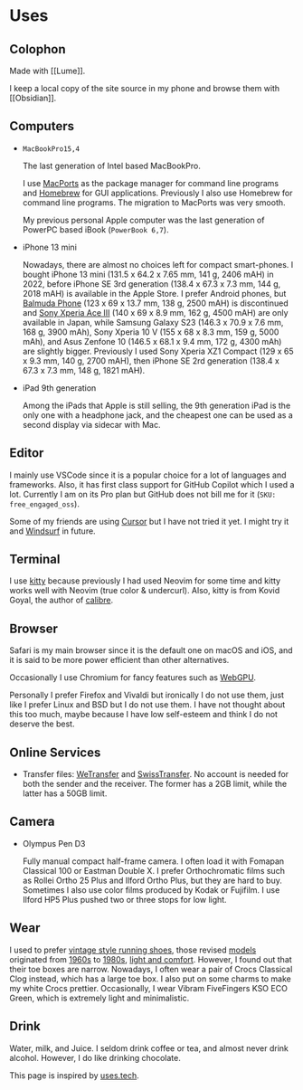 # Uses

## Colophon

Made with [[Lume]].

I keep a local copy of the site source in my phone and browse them with [[Obsidian]].

## Computers

- `MacBookPro15,4`

    The last generation of Intel based MacBookPro.

    I use [MacPorts] as the package manager for command line programs and [Homebrew] for GUI applications.
    Previously I also use Homebrew for command line programs.
    The migration to MacPorts was very smooth.

    My previous personal Apple computer was the last generation of PowerPC based iBook (`PowerBook 6,7`).

- iPhone 13 mini

    Nowadays, there are almost no choices left for compact smart-phones.
    I bought iPhone 13 mini (131.5 x 64.2 x 7.65 mm, 141 g, 2406 mAH) in 2022, before iPhone SE 3rd generation (138.4 x 67.3 x 7.3 mm, 144 g, 2018 mAH) is available in the Apple Store.
    I prefer Android phones, but [Balmuda Phone] (123 x 69 x 13.7 mm, 138 g, 2500 mAH) is discontinued and [Sony Xperia Ace III] (140 x 69 x 8.9 mm, 162 g, 4500 mAH) are only available in Japan,
    while Samsung Galaxy S23 (146.3 x 70.9 x 7.6 mm, 168 g, 3900 mAh), Sony Xperia 10 V (155 x 68 x 8.3 mm, 159 g, 5000 mAh), and Asus Zenfone 10 (146.5 x 68.1 x 9.4 mm, 172 g, 4300 mAh) are slightly bigger.
    Previously I used Sony Xperia XZ1 Compact (129 x 65 x 9.3 mm, 140 g, 2700 mAH), then iPhone SE 2rd generation (138.4 x 67.3 x 7.3 mm, 148 g, 1821 mAH).

- iPad 9th generation

    Among the iPads that Apple is still selling, the 9th generation iPad is the only one with a headphone jack,
    and the cheapest one can be used as a second display via sidecar with Mac.

[MacPorts]: https://github.com/weakish/dotfiles/blob/master/ports.txt "ports installed on my machine"
[Homebrew]: https://github.com/weakish/dotfiles/blob/master/Brewfile "Brewfile on my machine"
[Balmuda Phone]: https://tech.balmuda.com/jp/phone/story/
[Sony Xperia Ace III]: https://xperia.sony.jp/xperia/acem3/spec_docomo.html

## Editor

I mainly use VSCode since it is a popular choice for a lot of languages and frameworks.
Also, it has first class support for GitHub Copilot which I used a lot.
Currently I am on its Pro plan but GitHub does not bill me for it (`SKU: free_engaged_oss`).

Some of my friends are using [Cursor][] but I have not tried it yet.
I might try it and [Windsurf][] in future.

[Cursor]: https://www.cursor.com
[Windsurf]: https://windsurf.com/editor

## Terminal

I use [kitty] because previously I had used Neovim for some time and kitty works well with Neovim (true color & undercurl).
Also, kitty is from Kovid Goyal, the author of [calibre].

[kitty]: https://sw.kovidgoyal.net/kitty/
[calibre]: https://github.com/kovidgoyal/calibre

## Browser

Safari is my main browser since it is the default one on macOS and iOS,
and it is said to be more power efficient than other alternatives.

Occasionally I use Chromium for fancy features such as [WebGPU].

[WebGPU]: https://caniuse.com/webgpu "Can I use page for WebGPU"

Personally I prefer Firefox and Vivaldi but ironically I do not use them,
just like I prefer Linux and BSD but I do not use them.
I have not thought about this too much, maybe because I have low self-esteem and think I do not deserve the best.

## Online Services

- Transfer files: [WeTransfer] and [SwissTransfer]. No account is needed for both the sender and the receiver. The former has a 2GB limit, while the latter has a 50GB limit.

[WeTransfer]: https://wetransfer.com
[SwissTransfer]: https://www.swisstransfer.com

## Camera

- Olympus Pen D3

    Fully manual compact half-frame camera.
    I often load it with Fomapan Classical 100 or Eastman Double X.
    I prefer Orthochromatic films such as Rollei Ortho 25 Plus and Ilford Ortho Plus, but they are hard to buy.
    Sometimes I also use color films produced by Kodak or Fujifilm.
    I use Ilford HP5 Plus pushed two or three stops for low light.

## Wear

I used to prefer [vintage style running shoes][thedeffest], those revised [models] originated from [1960s] to [1980s], [light and comfort][ad].
However, I found out that their toe boxes are narrow.
Nowadays, I often wear a pair of Crocs Classical Clog instead, which has a large toe box.
I also put on some charms to make my white Crocs prettier.
Occasionally, I wear Vibram FiveFingers KSO ECO Green, which is extremely light and minimalistic.

[thedeffest]: https://www.thedeffest.com/
[models]: https://www.mizuno.jp/mizuno1906/journal/journal_collection/046/
[1960s]: https://www.onitsukatiger.com/gb/en-gb/onitsukatiger-inspiration/onitsukatiger-mexico-66/
[1980s]: /uses/nb-420.jpg "https://i.ebayimg.com/images/g/ApEAAOSwd7Fb-MP7/s-l1600.jpg"
[ad]: /uses/nb-ads.jpg "https://images.squarespace-cdn.com/content/v1/5ab94f5e3c3a536987d16ce5/1586282359719-W9JJP53TVVP0EAJVXOLJ/ke17ZwdGBToddI8pDm48kGNEFA4rC7c0McDIySn7RjkUqsxRUqqbr1mOJYKfIPR7LoDQ9mXPOjoJoqy81S2I8N_N4V1vUb5AoIIIbLZhVYxCRW4BPu10St3TBAUQYVKcPlG31PR0Q5DeNaNXE1QnS_LzyNcqI129vtg_t5azkwh6fx-4rvXr20Sq8_feGDMO/New+Balance+1982+vintage+sneaker+ad+%40+The+Deffest?format=1500w"

## Drink

Water, milk, and Juice.
I seldom drink coffee or tea, and almost never drink alcohol.
However, I do like drinking chocolate.

This page is inspired by [uses.tech].

[uses.tech]: https://uses.tech/